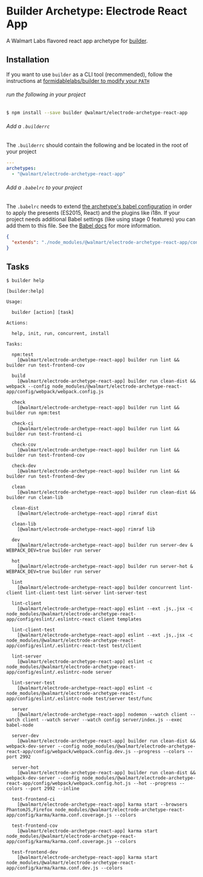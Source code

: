 # Builder Archetype: Electrode React App

A Walmart Labs flavored react app archetype for [builder][].

## Installation

If you want to use `builder` as a CLI tool (recommended), follow the instructions at [formidablelabs/builder to modify your `PATH`](https://github.com/formidablelabs/builder#local-install)

###### run the following in your project
```bash
$ npm install --save builder @walmart/electrode-archetype-react-app
```

###### Add a `.builderrc`
The `.builderrc` should contain the following and be located in the root of your project

```yaml
---
archetypes:
  - "@walmart/electrode-archetype-react-app"
```

###### Add a `.babelrc` to your project
The `.babelrc` needs to extend
[the archetype's babel configuration](config/babel/.babelrc) in order to apply the presents (ES2015, React) and the plugins like i18n. If your project needs additional Babel settings (like using stage 0 features) you can add them to this file. See the [Babel docs](https://babeljs.io/docs/usage/babelrc/) for more information.

```json
{
  "extends": "./node_modules/@walmart/electrode-archetype-react-app/config/babel/.babelrc"
}
```

## Tasks

```
$ builder help

[builder:help]

Usage:

  builder [action] [task]

Actions:

  help, init, run, concurrent, install

Tasks:

  npm:test
    [@walmart/electrode-archetype-react-app] builder run lint && builder run test-frontend-cov

  build
    [@walmart/electrode-archetype-react-app] builder run clean-dist && webpack --config node_modules/@walmart/electrode-archetype-react-app/config/webpack/webpack.config.js

  check
    [@walmart/electrode-archetype-react-app] builder run lint && builder run npm:test

  check-ci
    [@walmart/electrode-archetype-react-app] builder run lint && builder run test-frontend-ci

  check-cov
    [@walmart/electrode-archetype-react-app] builder run lint && builder run test-frontend-cov

  check-dev
    [@walmart/electrode-archetype-react-app] builder run lint && builder run test-frontend-dev

  clean
    [@walmart/electrode-archetype-react-app] builder run clean-dist && builder run clean-lib

  clean-dist
    [@walmart/electrode-archetype-react-app] rimraf dist

  clean-lib
    [@walmart/electrode-archetype-react-app] rimraf lib

  dev
    [@walmart/electrode-archetype-react-app] builder run server-dev & WEBPACK_DEV=true builder run server

  hot
    [@walmart/electrode-archetype-react-app] builder run server-hot & WEBPACK_DEV=true builder run server

  lint
    [@walmart/electrode-archetype-react-app] builder concurrent lint-client lint-client-test lint-server lint-server-test

  lint-client
    [@walmart/electrode-archetype-react-app] eslint --ext .js,.jsx -c node_modules/@walmart/electrode-archetype-react-app/config/eslint/.eslintrc-react client templates

  lint-client-test
    [@walmart/electrode-archetype-react-app] eslint --ext .js,.jsx -c node_modules/@walmart/electrode-archetype-react-app/config/eslint/.eslintrc-react-test test/client

  lint-server
    [@walmart/electrode-archetype-react-app] eslint -c node_modules/@walmart/electrode-archetype-react-app/config/eslint/.eslintrc-node server

  lint-server-test
    [@walmart/electrode-archetype-react-app] eslint -c node_modules/@walmart/electrode-archetype-react-app/config/eslint/.eslintrc-node test/server test/func

  server
    [@walmart/electrode-archetype-react-app] nodemon --watch client --watch client --watch server --watch config server/index.js --exec babel-node

  server-dev
    [@walmart/electrode-archetype-react-app] builder run clean-dist && webpack-dev-server --config node_modules/@walmart/electrode-archetype-react-app/config/webpack/webpack.config.dev.js --progress --colors --port 2992

  server-hot
    [@walmart/electrode-archetype-react-app] builder run clean-dist && webpack-dev-server --config node_modules/@walmart/electrode-archetype-react-app/config/webpack/webpack.config.hot.js --hot --progress --colors --port 2992 --inline

  test-frontend-ci
    [@walmart/electrode-archetype-react-app] karma start --browsers PhantomJS,Firefox node_modules/@walmart/electrode-archetype-react-app/config/karma/karma.conf.coverage.js --colors

  test-frontend-cov
    [@walmart/electrode-archetype-react-app] karma start node_modules/@walmart/electrode-archetype-react-app/config/karma/karma.conf.coverage.js --colors

  test-frontend-dev
    [@walmart/electrode-archetype-react-app] karma start node_modules/@walmart/electrode-archetype-react-app/config/karma/karma.conf.dev.js --colors
```

[builder]: https://github.com/FormidableLabs/builder
